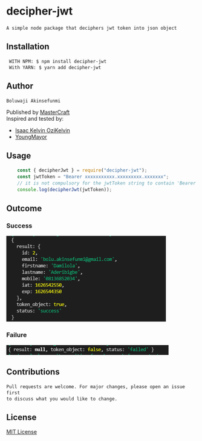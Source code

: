 # decipher-jwt
    A simple node package that deciphers jwt token into json object

## Installation
     WITH NPM: $ npm install decipher-jwt
     With YARN: $ yarn add decipher-jwt

## Author
    Boluwaji Akinsefunmi
Published by [MasterCraft](https://github.com/IAmMasterCraft/) <br>
Inspired and tested by: 
- [Isaac Kelvin OziKelvin](https://github.com/ozikelvin)<br>
- [YoungMayor](https://github.com/YoungMayor)

## Usage
```javascript
    const { decipherJwt } = require("decipher-jwt");
    const jwtToken = "Bearer xxxxxxxxxxx.xxxxxxxxx.xxxxxxx";
    // it is not compulsory for the jwtToken string to contain 'Bearer' keyword
    console.log(decipherJwt(jwtToken));
```

## Outcome
### Success
<img src="images/success.png"> <br>
### Failure
<img src="images/failure.png">

## Contributions
    Pull requests are welcome. For major changes, please open an issue first 
    to discuss what you would like to change.

## License
[MIT License](./LICENSE)